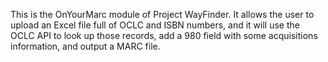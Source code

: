 This is the OnYourMarc module of Project WayFinder.
It allows the user to upload an Excel file full of OCLC and ISBN numbers, 
and it will use the OCLC API to look up those records, add a 980 field 
with some acquisitions information, and output a MARC file.

